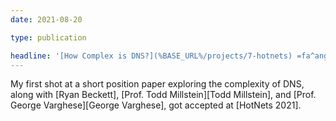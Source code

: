 ```yaml
---
date: 2021-08-20

type: publication

headline: '[How Complex is DNS?](%BASE_URL%/projects/7-hotnets) =fa^angle-double-right^fa= [HotNets =qq= 21][HotNets 2021]'
---
```


My first shot at a short position paper exploring the complexity of DNS, along with [Ryan Beckett], [Prof. Todd Millstein][Todd Millstein], and [Prof. George Varghese][George Varghese], got accepted at [HotNets 2021].
